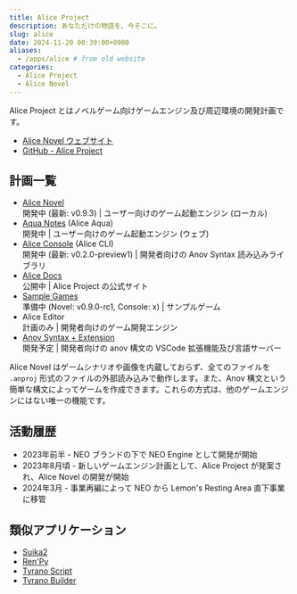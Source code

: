 ```yaml
---
title: Alice Project
description: あなただけの物語を、今そこに。
slug: alice
date: 2024-11-20 00:39:00+0900
aliases:
  - /apps/alice # from old website
categories:
  - Alice Project
  - Alice Novel
---
```


<!--
     __________
    /         A
   / Alice   /|
  /   Novel //
 /         //
/_________//
|_________|
---------------
 |Alice Novel|
---------------
-->

Alice Project とはノベルゲーム向けゲームエンジン及び周辺環境の開発計画です。

- [Alice Novel ウェブサイト](https://alicenovel.web.app)
- [GitHub - Alice Project](https://github.com/alicenovel)

## 計画一覧

- [Alice Novel](https://github.com/AliceNovel/AliceNovel)  
開発中 (最新: v0.9.3) | ユーザー向けのゲーム起動エンジン (ローカル)
- [Aqua Notes](https://github.com/AliceNovel/AquaNotes) (Alice Aqua)  
開発中 | ユーザー向けのゲーム起動エンジン (ウェブ)
- [Alice Console](https://github.com/AliceNovel/AliceConsole) (Alice CLI)  
開発中 (最新: v0.2.0-preview1) | 開発者向けの Anov Syntax 読み込みライブラリ
- [Alice Docs](https://github.com/AliceNovel/Docs)  
公開中 | Alice Project の公式サイト
- [Sample Games](https://github.com/AliceNovel/SampleGames)  
準備中 (Novel: v0.9.0-rc1, Console: x) | サンプルゲーム
- Alice Editor  
計画のみ | 開発者向けのゲーム開発エンジン
- [Anov Syntax + Extension](https://github.com/AliceNovel/Anov-Syntax-Extension)  
開発予定 | 開発者向けの anov 構文の VSCode 拡張機能及び言語サーバー

Alice Novel はゲームシナリオや画像を内蔵しておらず、全てのファイルを `.anproj` 形式のファイルの外部読み込みで動作します。また、Anov 構文という簡単な構文によってゲームを作成できます。これらの方式は、他のゲームエンジンにはない唯一の機能です。

## 活動履歴

- 2023年前半 - NEO ブランドの下で NEO Engine として開発が開始
- 2023年8月頃 - 新しいゲームエンジン計画として、Alice Project が発案され、Alice Novel の開発が開始
- 2024年3月 - 事業再編によって NEO から Lemon's Resting Area 直下事業に移管

## 類似アプリケーション

- [Suika2](https://suika2.com)
- [Ren'Py](https://www.renpy.org)
- [Tyrano Script](https://tyrano.jp)
- [Tyrano Builder](https://b.tyrano.jp)
